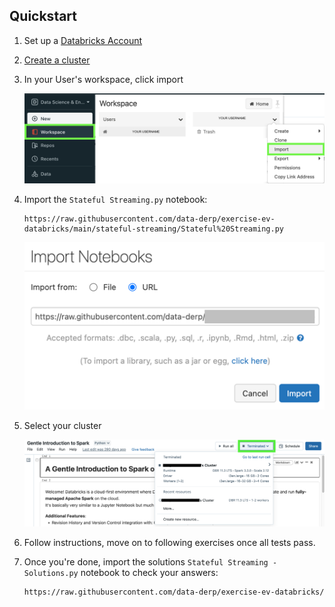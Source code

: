 ## Quickstart
1. Set up a [Databricks Account](https://github.com/data-derp/documentation/blob/master/databricks/README.md)
2. [Create a cluster](https://github.com/data-derp/documentation/blob/master/databricks/setup-cluster.md)
3. In your User's workspace, click import

   ![databricks-import](https://github.com/data-derp/documentation/blob/master/databricks/assets/databricks-import.png?raw=true)

4. Import the `Stateful Streaming.py` notebook: 
   ```
   https://raw.githubusercontent.com/data-derp/exercise-ev-databricks/main/stateful-streaming/Stateful%20Streaming.py
   ```

   ![databricks-import-url](https://github.com/data-derp/documentation/blob/master/databricks/assets/databricks-import-url.png?raw=true)

5. Select your cluster

   ![databricks-select-cluster.png](https://github.com/data-derp/documentation/blob/master/databricks/assets/databricks-select-cluster.png?raw=true)

6. Follow instructions, move on to following exercises once all tests pass.

7. Once you're done, import the solutions `Stateful Streaming - Solutions.py` notebook to check your answers:
   ```bash
   https://raw.githubusercontent.com/data-derp/exercise-ev-databricks/main/stateful-streaming/Stateful%20Streaming%20-%20Solutions.py
   ```

